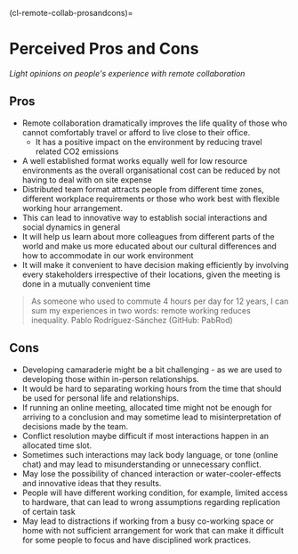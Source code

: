(cl-remote-collab-prosandcons)=
# Perceived Pros and Cons

*Light opinions on people's experience with remote collaboration*

## Pros

- Remote collaboration dramatically improves the life quality of those who cannot comfortably travel or afford to live close to their office.
  - It has a positive impact on the environment by reducing travel related CO2 emissions
- A well established format works equally well for low resource environments as the overall organisational cost can be reduced by not having to deal with on site expense
- Distributed team format attracts people from different time zones, different workplace requirements or those who work best with flexible working hour arrangement.
- This can lead to innovative way to establish social interactions and social dynamics in general
- It will help us learn about more colleagues from different parts of the world and make us more educated about our cultural differences and how to accommodate in our work environment
- It will make it convenient to have decision making efficiently by involving every stakeholders irrespective of their locations, given the meeting is done in a mutually convenient time

> As someone who used to commute 4 hours per day for 12 years, I can sum my experiences in two words: remote working reduces inequality. Pablo Rodríguez-Sánchez (GitHub: PabRod)

## Cons

- Developing camaraderie might be a bit challenging - as we are used to developing those within in-person relationships.
- It would be hard to separating working hours from the time that should be used for personal life and relationships.
- If running an online meeting, allocated time might not be enough for arriving to a conclusion and may sometime lead to misinterpretation of decisions made by the team.
- Conflict resolution maybe difficult if most interactions happen in an allocated time slot.
- Sometimes such interactions may lack body language, or tone (online chat) and may lead to misunderstanding or unnecessary conflict.
- May lose the possibility of chanced interaction or water-cooler-effects and innovative ideas that they results.
- People will have different working condition, for example, limited access to hardware, that can lead to wrong assumptions regarding replication of certain task
- May lead to distractions if working from a busy co-working space or home with not sufficient arrangement for work that can make it difficult for some people to focus and have disciplined work practices.

